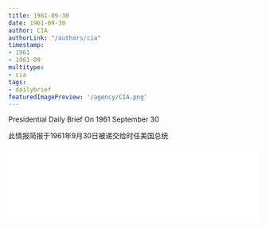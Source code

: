 ```yaml
---
title: 1961-09-30
date: 1961-09-30
author: CIA 
authorLink: "/authors/cia"
timestamp: 
- 1961
- 1961-09
multitype: 
- cia
tags: 
- dailybrief
featuredImagePreview: '/agency/CIA.png'
---
```



Presidential Daily Brief On 1961 September 30

此情报简报于1961年9月30日被递交给时任美国总统

<!--more-->





<div id="over" style="width:100%; overflow:hidden"> <iframe id="sFrame" name="sFrame" frameborder="no" border="0"  allowfullscreen marginwidth="0" scrolling="no" src = " /CIA/1961-09-30.html "  style = " position:absulute; width: 806px; top: 300;" > </iframe> </div>